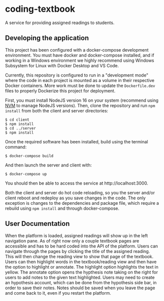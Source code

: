 # coding-textbook
A service for providing assigned readings to students.

## Developing the application
This project has been configured with a docker-compose development environment.  You must have docker and docker-compose installed, and if working in a Windows environment we highly recommend using Windows Subsystem for Linux with Docker Desktop and VS Code.

Currently, this repository is configured to run in a "development mode" where the code in each project is mounted as a volume in their respective Docker containers. More work must be done to update the `Dockerfile.dev` files to properly Dockerize this project for deployment.

First, you must install NodeJS version 16 on your system (recommend using [NVM](https://github.com/nvm-sh/nvm) to manage NodeJS versions). Then, clone the repository and run `npm install` from both the client and server directories:

```
$ cd client
$ npm install
$ cd ../server
$ npm install
```

Once the required software has been installed, build using the terminal command:

```
$ docker-compose build
```

And then launch the server and client with:

```
$ docker-compose up
```

You should then be able to access the service at http://localhost:3000. 

Both the client and server do hot code reloading, so you the server and/or client reboot and redeploy as you save changes in the code.  The only exception is changes to the dependencies and package file, which require a rebuild using `npm install` and through docker-compose.

## User Documentation

When the platform is loaded, assigned readings will show up in the left navigation pane. As of right now only a couple textbook pages are accessible and has to be hard coded into the API of the platform. Users can navigate through the pages by clicking the title of the assigned reading. This will then change the reading view to show that page of the textbook. Users can then highlight words in the textbook/reading view and then have the option to highlight or annotate. The highlight option highlights the text in yellow. The annotate option opens the hypthesis note taking on the right for users to add notes to the given text highlighted. Users may need to create an hypothesis account, which can be done from the hypothesis side bar, in order to save their notes. Notes should be saved when you leave the page and come back to it, even if you restart the platform.
